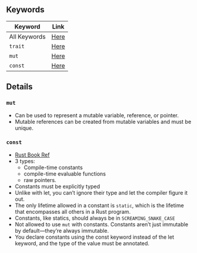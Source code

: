 ## Keywords
| Keyword      | Link                                                      |
| ------------ | --------------------------------------------------------- |
| All Keywords | [Here](https://doc.rust-lang.org/std/index.html#keywords) |
| `trait`      | [Here](https://doc.rust-lang.org/std/keyword.trait.html)  |
| `mut`        | [Here](https://doc.rust-lang.org/std/keyword.mut.html)    |
| `const`      | [Here](https://doc.rust-lang.org/std/keyword.const.html)  |


## Details

### `mut`
* Can be used to represent a mutable variable, reference, or pointer.
* Mutable references can be created from mutable variables and must be unique.

### `const`
* [Rust Book Ref](https://doc.rust-lang.org/book/ch03-01-variables-and-mutability.html#constants)
* 3 types:
  * Compile-time constants
  * compile-time evaluable functions
  * raw pointers.
* Constants must be explicitly typed
* Unlike with let, you can’t ignore their type and let the compiler figure it out.
* The only lifetime allowed in a constant is `static`, which is the lifetime that encompasses all others in a Rust program.
* Constants, like statics, should always be in `SCREAMING_SNAKE_CASE`
* Not allowed to use `mut` with constants. Constants aren’t just immutable by default—they’re always immutable. 
* You declare constants using the const keyword instead of the let keyword, and the type of the value must be annotated.